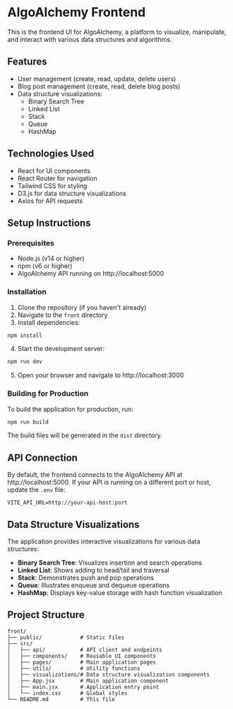 # AlgoAlchemy Frontend

This is the frontend UI for AlgoAlchemy, a platform to visualize, manipulate, and interact with various data structures and algorithms.

## Features

- User management (create, read, update, delete users)
- Blog post management (create, read, delete blog posts)
- Data structure visualizations:
  - Binary Search Tree
  - Linked List
  - Stack
  - Queue
  - HashMap

## Technologies Used

- React for UI components
- React Router for navigation
- Tailwind CSS for styling
- D3.js for data structure visualizations
- Axios for API requests

## Setup Instructions

### Prerequisites

- Node.js (v14 or higher)
- npm (v6 or higher)
- AlgoAlchemy API running on http://localhost:5000

### Installation

1. Clone the repository (if you haven't already)
2. Navigate to the `front` directory
3. Install dependencies:

```bash
npm install
```

4. Start the development server:

```bash
npm run dev
```

5. Open your browser and navigate to http://localhost:3000

### Building for Production

To build the application for production, run:

```bash
npm run build
```

The build files will be generated in the `dist` directory.

## API Connection

By default, the frontend connects to the AlgoAlchemy API at http://localhost:5000. 
If your API is running on a different port or host, update the `.env` file:

```
VITE_API_URL=http://your-api-host:port
```

## Data Structure Visualizations

The application provides interactive visualizations for various data structures:

- **Binary Search Tree**: Visualizes insertion and search operations
- **Linked List**: Shows adding to head/tail and traversal
- **Stack**: Demonstrates push and pop operations
- **Queue**: Illustrates enqueue and dequeue operations
- **HashMap**: Displays key-value storage with hash function visualization

## Project Structure

```
front/
├── public/            # Static files
├── src/
│   ├── api/           # API client and endpoints
│   ├── components/    # Reusable UI components
│   ├── pages/         # Main application pages
│   ├── utils/         # Utility functions
│   ├── visualizations/# Data structure visualization components
│   ├── App.jsx        # Main application component
│   ├── main.jsx       # Application entry point
│   └── index.css      # Global styles
└── README.md          # This file
```

